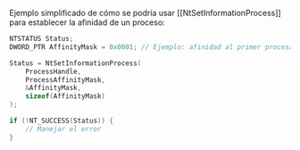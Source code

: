 Ejemplo simplificado de cómo se podría usar [[NtSetInformationProcess]] para establecer la afinidad de un proceso:
```c
NTSTATUS Status;
DWORD_PTR AffinityMask = 0x0001; // Ejemplo: afinidad al primer procesador

Status = NtSetInformationProcess(
    ProcessHandle,
    ProcessAffinityMask,
    &AffinityMask,
    sizeof(AffinityMask)
);

if (!NT_SUCCESS(Status)) {
    // Manejar el error
}
```